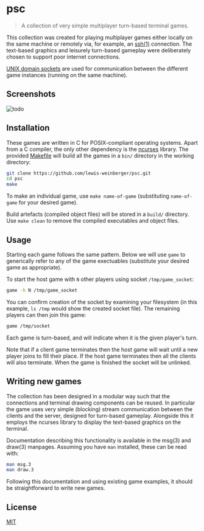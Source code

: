 # psc
> A collection of very simple multiplayer turn-based terminal games. 

This collection was created for playing multiplayer games either locally on the same machine or remotely via, for example, an [ssh(1)](https://man.openbsd.org/ssh) connection. The text-based graphics and leisurely turn-based gameplay were deliberately chosen to support poor internet connections.

[UNIX domain sockets](https://en.wikipedia.org/wiki/Unix_domain_socket) are used for communication between the different game instances (running on the same machine).

## Screenshots

![todo](./screenshot.png)

## Installation

These games are written in C for POSIX-compliant operating systems. Apart from a C compiler, the only other dependency is the [ncurses](https://invisible-island.net/ncurses/#downloads) library. The provided [Makefile](./Makefile) will build all the games in a `bin/` directory in the working directory:

```sh
git clone https://github.com/lewis-weinberger/psc.git
cd psc
make
```

To make an individual game, use `make name-of-game` (substituting `name-of-game` for your desired game).

Build artefacts (compiled object files) will be stored in a `build/` directory. Use `make clean` to remove the compiled executables and object files.

## Usage

Starting each game follows the same pattern. Below we will use `game` to generically refer to any of the game exectuables (substitute your desired game as appropriate).

To start the host game with `N` other players using socket `/tmp/game_socket`:
```sh
game -h N /tmp/game_socket
```
You can confirm creation of the socket by examining your filesystem (in this example, `ls /tmp` would show the created socket file). The remaining players can then join this game:
```sh
game /tmp/socket
```

Each game is turn-based, and will indicate when it is the given player's turn. 

Note that if a client game terminates then the host game will wait until a new player joins to fill their place. If the host game terminates then all the clients will also terminate. When the game is finished the socket will be unlinked.

## Writing new games

The collection has been designed in a modular way such that the connections and terminal drawing components can be reused. In particular the game uses very simple (blocking) stream communication between the clients and the server, designed for turn-based gameplay. Alongside this it employs the ncurses library to display the text-based graphics on the terminal.

Documentation describing this functionality is available in the msg(3) and draw(3) manpages. Assuming you have `man` installed, these can be read with:

```sh
man msg.3
man draw.3
```

Following this documentation and using existing game examples, it should be straightforward to write new games.

## License

[MIT](./LICENSE)
